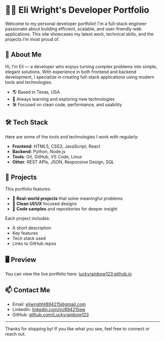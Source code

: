 # 🧑‍💻 Eli Wright's Developer Portfolio

Welcome to my personal developer portfolio! I'm a full-stack engineer passionate about building efficient, scalable, and user-friendly web applications. This site showcases my latest work, technical skills, and the projects I’m most proud of.

## 🚀 About Me

Hi, I’m Eli — a developer who enjoys turning complex problems into simple, elegant solutions. With experience in both frontend and backend development, I specialize in creating full-stack applications using modern tools and technologies.

- 🌎 Based in Texas, USA
- 🧠 Always learning and exploring new technologies
- 🛠 Focused on clean code, performance, and usability

## 🛠 Tech Stack

Here are some of the tools and technologies I work with regularly:

- **Frontend**: HTML5, CSS3, JavaScript, React
- **Backend**: Python, Node.js
- **Tools**: Git, GitHub, VS Code, Linux
- **Other**: REST APIs, JSON, Responsive Design, SQL

## 📁 Projects

This portfolio features:

- 🔹 **Real-world projects** that solve meaningful problems  
- 🔹 **Clean UI/UX** focused designs  
- 🔹 **Code samples** and repositories for deeper insight

Each project includes:

- A short description
- Key features
- Tech stack used
- Links to GitHub repos

## 🖥️ Preview

You can view the live portfolio here: [luckyrainbow123.github.io](https://luckyrainbow123.github.io)  

## 📫 Contact Me

- Email: [eliwrighht894215@gmail.com](mailto:eliwrighht894215@gmail.com)
- LinkedIn: [linkedin.com/in/894215ew](https://www.linkedin.com/in/894215ew)
- GitHub: [github.com/Luckyrainbow123](https://github.com/Luckyrainbow123)

---

Thanks for stopping by! If you like what you see, feel free to connect or reach out.